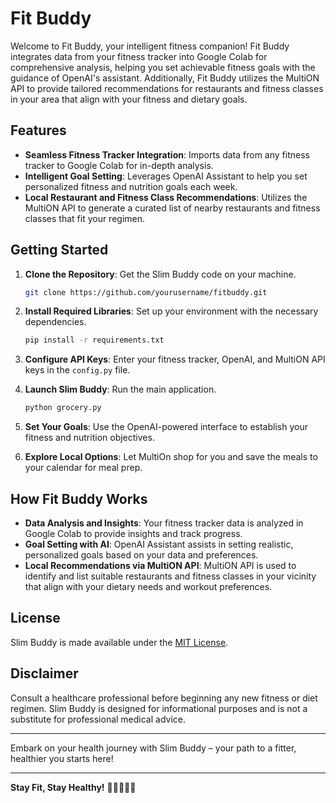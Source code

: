 # Fit Buddy

Welcome to Fit Buddy, your intelligent fitness companion! Fit Buddy integrates data from your fitness tracker into Google Colab for comprehensive analysis, helping you set achievable fitness goals with the guidance of OpenAI's assistant. Additionally, Fit Buddy utilizes the MultiON API to provide tailored recommendations for restaurants and fitness classes in your area that align with your fitness and dietary goals.

## Features

- **Seamless Fitness Tracker Integration**: Imports data from any fitness tracker to Google Colab for in-depth analysis.
- **Intelligent Goal Setting**: Leverages OpenAI Assistant to help you set personalized fitness and nutrition goals each week.
- **Local Restaurant and Fitness Class Recommendations**: Utilizes the MultiON API to generate a curated list of nearby restaurants and fitness classes that fit your regimen.

## Getting Started

1. **Clone the Repository**: Get the Slim Buddy code on your machine.

   ```bash
   git clone https://github.com/yourusername/fitbuddy.git
   ```

2. **Install Required Libraries**: Set up your environment with the necessary dependencies.

   ```bash
   pip install -r requirements.txt
   ```

3. **Configure API Keys**: Enter your fitness tracker, OpenAI, and MultiON API keys in the `config.py` file.

4. **Launch Slim Buddy**: Run the main application.

   ```bash
   python grocery.py
   ```

5. **Set Your Goals**: Use the OpenAI-powered interface to establish your fitness and nutrition objectives.

6. **Explore Local Options**: Let MultiOn shop for you and save the meals to your calendar for meal prep.

## How Fit Buddy Works

- **Data Analysis and Insights**: Your fitness tracker data is analyzed in Google Colab to provide insights and track progress.
- **Goal Setting with AI**: OpenAI Assistant assists in setting realistic, personalized goals based on your data and preferences.
- **Local Recommendations via MultiON API**: MultiON API is used to identify and list suitable restaurants and fitness classes in your vicinity that align with your dietary needs and workout preferences.


## License

Slim Buddy is made available under the [MIT License](LICENSE).

## Disclaimer

Consult a healthcare professional before beginning any new fitness or diet regimen. Slim Buddy is designed for informational purposes and is not a substitute for professional medical advice.

---

Embark on your health journey with Slim Buddy – your path to a fitter, healthier you starts here!

---

**Stay Fit, Stay Healthy!** 🏃‍♀️🍎🏋️‍♂️

